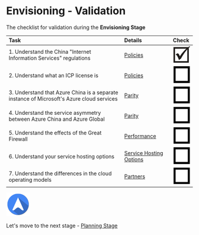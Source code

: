 <properties
	pageTitle="Global Customer Playbook envisioning-validate | Azure"
	description="Global Customer Playbook envisioning-validate"
	services="global-customer-playbook"
	documentationCenter=""
	authors="jtong"
	manager="edwinc"
	editor=""
	tags="global-customer-playbook"/>

<tags
	ms.service="migration-lifecycle-envisioning"
	ms.workload=""
	ms.tgt_pltfrm=""
	ms.devlang="na"
	ms.topic="article"
	ms.date="12/26/2016"
	wacn.date="12/26/2016"
	wacn.lang="en" 
	ms.author="jtong"/>

# Envisioning - Validation

The checklist for validation during the **Envisioning Stage**

| Task | Details | Check |
|:---- |:------- |:----- |
| 1. Understand the China "Internet Information Services" regulations | [Policies](/solutions/global-customer/envisioning/explore/policies/) | ![d](../media/check-box.png) |
| 2. Understand what an ICP license is | [Policies](/solutions/global-customer/envisioning/guidance/pplicies/) | ![ud](../media/empty-box.png) |
| 3. Understand that Azure China is a separate instance of Microsoft's Azure cloud services | [Parity](/solutions/global-customer/envisioning/explore/parity/) | ![ud](../media/empty-box.png) |
| 4. Understand the service asymmetry between Azure China and Azure Global | [Parity](/solutions/global-customer/envisioning/guidance/parity/) | ![ud](../media/empty-box.png) |
| 5. Understand the effects of the Great Firewall | [Performance](/solutions/global-customer/envisioning/explore/performance/) | ![ud](../media/empty-box.png) |
| 6. Understand your service hosting options | [Service Hosting Options](/solutions/global-customer/envisioning/guidance/performance/) | ![ud](../media/empty-box.png) |
| 7. Understand the differences in the cloud operating models | [Partners](/solutions/global-customer/envisioning/guidance/partners/) | ![ud](../media/empty-box.png) |

![navigation](../media/navigation.png)

Let's move to the next stage - [Planning Stage](/solutions/global-customer/planning/validate/)

 
